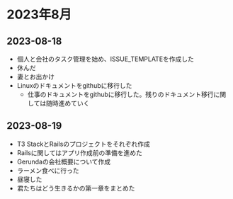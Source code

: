 # 2023年8月

## 2023-08-18

- 個人と会社のタスク管理を始め、ISSUE_TEMPLATEを作成した
- 休んだ
- 妻とお出かけ
- Linuxのドキュメントをgithubに移行した
  - 仕事のドキュメントをgithubに移行した。残りのドキュメント移行に関しては随時進めていく

## 2023-08-19

- T3 StackとRailsのプロジェクトをそれぞれ作成
- Railsに関してはアプリ作成前の準備を進めた
- Gerundaの会社概要について作成
- ラーメン食べに行った
- 昼寝した
- 君たちはどう生きるかの第一章をまとめた